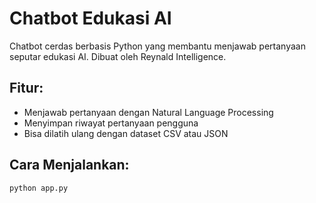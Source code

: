 # Chatbot Edukasi AI
Chatbot cerdas berbasis Python yang membantu menjawab pertanyaan seputar edukasi AI. Dibuat oleh Reynald Intelligence.

## Fitur:
- Menjawab pertanyaan dengan Natural Language Processing
- Menyimpan riwayat pertanyaan pengguna
- Bisa dilatih ulang dengan dataset CSV atau JSON

## Cara Menjalankan:
```bash
python app.py 
